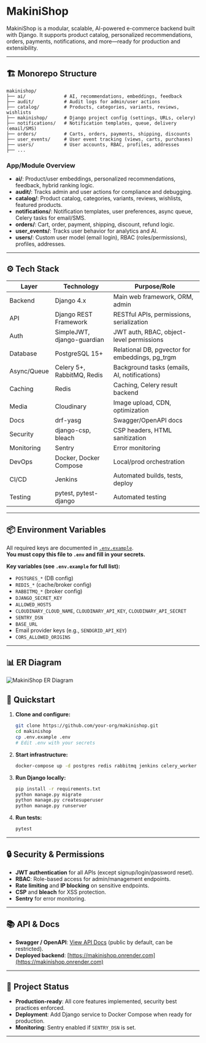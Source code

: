 # MakiniShop

MakiniShop is a modular, scalable, AI-powered e-commerce backend built with Django. It supports product catalog, personalized recommendations, orders, payments, notifications, and more—ready for production and extensibility.

---

## 🏗️ Monorepo Structure

```
makinishop/
├── ai/              # AI, recommendations, embeddings, feedback
├── audit/           # Audit logs for admin/user actions
├── catalog/         # Products, categories, variants, reviews, wishlists
├── makinishop/      # Django project config (settings, URLs, celery)
├── notifications/   # Notification templates, queue, delivery (email/SMS)
├── orders/          # Carts, orders, payments, shipping, discounts
├── user_events/     # User event tracking (views, carts, purchases)
├── users/           # User accounts, RBAC, profiles, addresses
├── ...
```

### App/Module Overview

- **ai/**: Product/user embeddings, personalized recommendations, feedback, hybrid ranking logic.
- **audit/**: Tracks admin and user actions for compliance and debugging.
- **catalog/**: Product catalog, categories, variants, reviews, wishlists, featured products.
- **notifications/**: Notification templates, user preferences, async queue, Celery tasks for email/SMS.
- **orders/**: Cart, order, payment, shipping, discount, refund logic.
- **user_events/**: Tracks user behavior for analytics and AI.
- **users/**: Custom user model (email login), RBAC (roles/permissions), profiles, addresses.

---

## ⚙️ Tech Stack

| Layer         | Technology                | Purpose/Role                                      |
|---------------|---------------------------|---------------------------------------------------|
| Backend       | Django 4.x                | Main web framework, ORM, admin                     |
| API           | Django REST Framework     | RESTful APIs, permissions, serialization           |
| Auth          | SimpleJWT, django-guardian| JWT auth, RBAC, object-level permissions           |
| Database      | PostgreSQL 15+            | Relational DB, pgvector for embeddings, pg_trgm    |
| Async/Queue   | Celery 5+, RabbitMQ, Redis| Background tasks (emails, AI, notifications)       |
| Caching       | Redis                     | Caching, Celery result backend                     |
| Media         | Cloudinary                | Image upload, CDN, optimization                    |
| Docs          | drf-yasg                  | Swagger/OpenAPI docs                               |
| Security      | django-csp, bleach        | CSP headers, HTML sanitization                     |
| Monitoring    | Sentry                    | Error monitoring                                   |
| DevOps        | Docker, Docker Compose    | Local/prod orchestration                           |
| CI/CD         | Jenkins                   | Automated builds, tests, deploy                    |
| Testing       | pytest, pytest-django     | Automated testing                                  |

---

## 📦 Environment Variables

All required keys are documented in [`.env.example`](.env.example).  
**You must copy this file to `.env` and fill in your secrets.**

**Key variables (see `.env.example` for full list):**
- `POSTGRES_*` (DB config)
- `REDIS_*` (cache/broker config)
- `RABBITMQ_*` (broker config)
- `DJANGO_SECRET_KEY`
- `ALLOWED_HOSTS`
- `CLOUDINARY_CLOUD_NAME`, `CLOUDINARY_API_KEY`, `CLOUDINARY_API_SECRET`
- `SENTRY_DSN`
- `BASE_URL`
- Email provider keys (e.g., `SENDGRID_API_KEY`)
- `CORS_ALLOWED_ORIGINS`

---

## 📊 ER Diagram

![MakiniShop ER Diagram](https://res.cloudinary.com/dvkx3kjbd/image/upload/v1759072774/erd_hxjltd.png)


## 🚀 Quickstart

1. **Clone and configure:**
    ```bash
    git clone https://github.com/your-org/makinishop.git
    cd makinishop
    cp .env.example .env
    # Edit .env with your secrets
    ```

2. **Start infrastructure:**
    ```bash
    docker-compose up -d postgres redis rabbitmq jenkins celery_worker celery_beat
    ```

3. **Run Django locally:**
    ```bash
    pip install -r requirements.txt
    python manage.py migrate
    python manage.py createsuperuser
    python manage.py runserver
    ```

4. **Run tests:**
    ```bash
    pytest
    ```

---

## 🔒 Security & Permissions

- **JWT authentication** for all APIs (except signup/login/password reset).
- **RBAC**: Role-based access for admin/management endpoints.
- **Rate limiting** and **IP blocking** on sensitive endpoints.
- **CSP** and **bleach** for XSS protection.
- **Sentry** for error monitoring.

---

## 📚 API & Docs
* **Swagger / OpenAPI**: [View API Docs](https://makinishop.onrender.com/api/docs/) (public by default, can be restricted).
* **Deployed backend**: [https://makinishop.onrender.com](https://makinishop.onrender.com)

---


## 📝 Project Status

- **Production-ready**: All core features implemented, security best practices enforced.
- **Deployment**: Add Django service to Docker Compose when ready for production.
- **Monitoring**: Sentry enabled if `SENTRY_DSN` is set.

---

